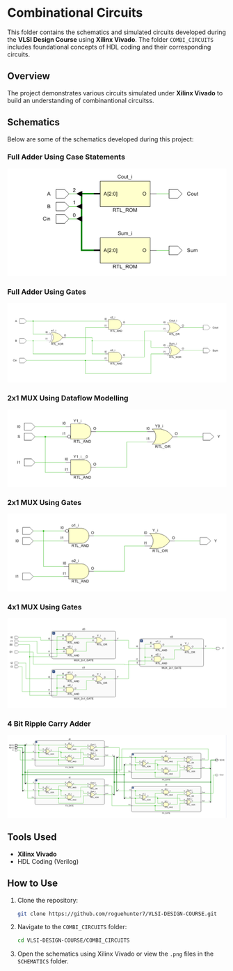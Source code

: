 # Combinational Circuits 

This folder contains the schematics and simulated circuits developed during the **VLSI Design Course** using **Xilinx Vivado**. The folder `COMBI_CIRCUITS` includes foundational concepts of HDL coding and their corresponding circuits.

## Overview
The project demonstrates various circuits simulated under **Xilinx Vivado** to build an understanding of combinantional circuitss.

## Schematics
Below are some of the schematics developed during this project:

### Full Adder Using Case Statements
![FA_CASE](./SCHEMATICS/FA_CASE.png)

### Full Adder Using Gates
![FA_GATE](./SCHEMATICS/FA_GATE.png)

### 2x1 MUX Using Dataflow Modelling
![MUX_2x1_DATAFLOW](./SCHEMATICS/MUX_2x1_DATAFLOW.png)

### 2x1 MUX Using Gates
![MUX_2x1_GATE](./SCHEMATICS/MUX_2x1_GATE.png)

### 4x1 MUX Using Gates
![MUX_4x1_GATE](./SCHEMATICS/MUX_4x1_GATE.png)

### 4 Bit Ripple Carry Adder
![RPA_4BIT](./SCHEMATICS/RPA_4BIT.png)





## Tools Used
- **Xilinx Vivado**
- HDL Coding (Verilog)

## How to Use
1. Clone the repository:
   ```bash
   git clone https://github.com/roguehunter7/VLSI-DESIGN-COURSE.git
   ```
2. Navigate to the `COMBI_CIRCUITS` folder:
   ```bash
   cd VLSI-DESIGN-COURSE/COMBI_CIRCUITS
   ```
3. Open the schematics using Xilinx Vivado or view the `.png` files in the `SCHEMATICS` folder.


